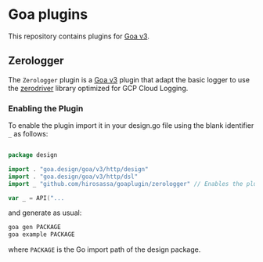 # Goa plugins

This repository contains plugins for [Goa v3](https://github.com/goadesign/goa/tree/v3).

## Zerologger

The `Zerologger` plugin is a [Goa v3](https://github.com/goadesign/goa/tree/v3) plugin
that adapt the basic logger to use the [zerodriver](https://github.com/hirosassa/zerodriver) library optimized for GCP Cloud Logging.

### Enabling the Plugin

To enable the plugin import it in your design.go file using the blank identifier `_` as follows:

```go

package design

import . "goa.design/goa/v3/http/design"
import . "goa.design/goa/v3/http/dsl"
import _ "github.com/hirosassa/goaplugin/zerologger" // Enables the plugin

var _ = API("...

```

and generate as usual:

```bash
goa gen PACKAGE
goa example PACKAGE
```

where `PACKAGE` is the Go import path of the design package.
